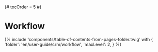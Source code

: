 {# tocOrder = 5 #}

# Workflow

{% include 'components/table-of-contents-from-pages-folder.twig' with {
  'folder': 'en/user-guide/crm/workflow',
  'maxLevel': 2,
} %}
